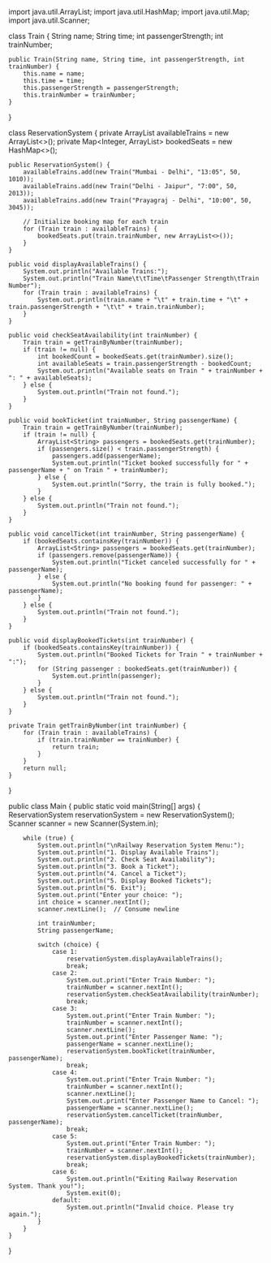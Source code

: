 import java.util.ArrayList;
import java.util.HashMap;
import java.util.Map;
import java.util.Scanner;

class Train {
    String name;
    String time;
    int passengerStrength;
    int trainNumber;

    public Train(String name, String time, int passengerStrength, int trainNumber) {
        this.name = name;
        this.time = time;
        this.passengerStrength = passengerStrength;
        this.trainNumber = trainNumber;
    }
}

class ReservationSystem {
    private ArrayList<Train> availableTrains = new ArrayList<>();
    private Map<Integer, ArrayList<String>> bookedSeats = new HashMap<>();

    public ReservationSystem() {
        availableTrains.add(new Train("Mumbai - Delhi", "13:05", 50, 1010));
        availableTrains.add(new Train("Delhi - Jaipur", "7:00", 50, 2013));
        availableTrains.add(new Train("Prayagraj - Delhi", "10:00", 50, 3045));

        // Initialize booking map for each train
        for (Train train : availableTrains) {
            bookedSeats.put(train.trainNumber, new ArrayList<>());
        }
    }

    public void displayAvailableTrains() {
        System.out.println("Available Trains:");
        System.out.println("Train Name\t\tTime\tPassenger Strength\tTrain Number");
        for (Train train : availableTrains) {
            System.out.println(train.name + "\t" + train.time + "\t" + train.passengerStrength + "\t\t" + train.trainNumber);
        }
    }

    public void checkSeatAvailability(int trainNumber) {
        Train train = getTrainByNumber(trainNumber);
        if (train != null) {
            int bookedCount = bookedSeats.get(trainNumber).size();
            int availableSeats = train.passengerStrength - bookedCount;
            System.out.println("Available seats on Train " + trainNumber + ": " + availableSeats);
        } else {
            System.out.println("Train not found.");
        }
    }

    public void bookTicket(int trainNumber, String passengerName) {
        Train train = getTrainByNumber(trainNumber);
        if (train != null) {
            ArrayList<String> passengers = bookedSeats.get(trainNumber);
            if (passengers.size() < train.passengerStrength) {
                passengers.add(passengerName);
                System.out.println("Ticket booked successfully for " + passengerName + " on Train " + trainNumber);
            } else {
                System.out.println("Sorry, the train is fully booked.");
            }
        } else {
            System.out.println("Train not found.");
        }
    }

    public void cancelTicket(int trainNumber, String passengerName) {
        if (bookedSeats.containsKey(trainNumber)) {
            ArrayList<String> passengers = bookedSeats.get(trainNumber);
            if (passengers.remove(passengerName)) {
                System.out.println("Ticket canceled successfully for " + passengerName);
            } else {
                System.out.println("No booking found for passenger: " + passengerName);
            }
        } else {
            System.out.println("Train not found.");
        }
    }

    public void displayBookedTickets(int trainNumber) {
        if (bookedSeats.containsKey(trainNumber)) {
            System.out.println("Booked Tickets for Train " + trainNumber + ":");
            for (String passenger : bookedSeats.get(trainNumber)) {
                System.out.println(passenger);
            }
        } else {
            System.out.println("Train not found.");
        }
    }

    private Train getTrainByNumber(int trainNumber) {
        for (Train train : availableTrains) {
            if (train.trainNumber == trainNumber) {
                return train;
            }
        }
        return null;
    }
}

public class Main {
    public static void main(String[] args) {
        ReservationSystem reservationSystem = new ReservationSystem();
        Scanner scanner = new Scanner(System.in);

        while (true) {
            System.out.println("\nRailway Reservation System Menu:");
            System.out.println("1. Display Available Trains");
            System.out.println("2. Check Seat Availability");
            System.out.println("3. Book a Ticket");
            System.out.println("4. Cancel a Ticket");
            System.out.println("5. Display Booked Tickets");
            System.out.println("6. Exit");
            System.out.print("Enter your choice: ");
            int choice = scanner.nextInt();
            scanner.nextLine();  // Consume newline

            int trainNumber;
            String passengerName;

            switch (choice) {
                case 1:
                    reservationSystem.displayAvailableTrains();
                    break;
                case 2:
                    System.out.print("Enter Train Number: ");
                    trainNumber = scanner.nextInt();
                    reservationSystem.checkSeatAvailability(trainNumber);
                    break;
                case 3:
                    System.out.print("Enter Train Number: ");
                    trainNumber = scanner.nextInt();
                    scanner.nextLine();
                    System.out.print("Enter Passenger Name: ");
                    passengerName = scanner.nextLine();
                    reservationSystem.bookTicket(trainNumber, passengerName);
                    break;
                case 4:
                    System.out.print("Enter Train Number: ");
                    trainNumber = scanner.nextInt();
                    scanner.nextLine();
                    System.out.print("Enter Passenger Name to Cancel: ");
                    passengerName = scanner.nextLine();
                    reservationSystem.cancelTicket(trainNumber, passengerName);
                    break;
                case 5:
                    System.out.print("Enter Train Number: ");
                    trainNumber = scanner.nextInt();
                    reservationSystem.displayBookedTickets(trainNumber);
                    break;
                case 6:
                    System.out.println("Exiting Railway Reservation System. Thank you!");
                    System.exit(0);
                default:
                    System.out.println("Invalid choice. Please try again.");
            }
        }
    }
}
